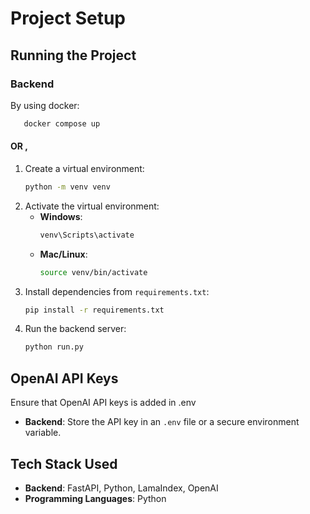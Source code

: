 # Project Setup

## Running the Project


### Backend
By using docker:
```sh
   docker compose up
```

#### OR ,

1. Create a virtual environment:
   ```sh
   python -m venv venv
   ```
2. Activate the virtual environment:
   - **Windows**:
     ```sh
     venv\Scripts\activate
     ```
   - **Mac/Linux**:
     ```sh
     source venv/bin/activate
     ```
3. Install dependencies from `requirements.txt`:
   ```sh
   pip install -r requirements.txt
   ```
4. Run the backend server:
   ```sh
   python run.py
   ```

## OpenAI API Keys
Ensure that OpenAI API keys is added in .env
- **Backend**: Store the API key in an `.env` file or a secure environment variable.

## Tech Stack Used
- **Backend**: FastAPI, Python, LamaIndex, OpenAI
- **Programming Languages**: Python